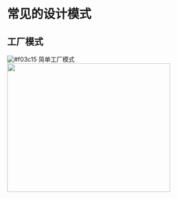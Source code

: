 # 常见的设计模式
## 工厂模式
![#f03c15](https://placehold.it/15/f03c15/000000?text=+) 简单工厂模式<br>
<img width="380" height="300" src="http://www.codenest.cn/static/images/uml/simplefactory.jpg"/>
